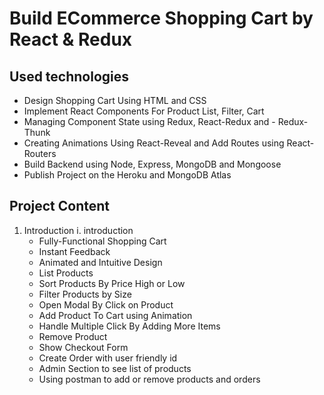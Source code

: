 # Build ECommerce Shopping Cart by React & Redux

## Used technologies

- Design Shopping Cart Using HTML and CSS
- Implement React Components For Product List, Filter, Cart
- Managing Component State using Redux, React-Redux and - Redux-Thunk
- Creating Animations Using React-Reveal and Add Routes using React-Routers
- Build Backend using Node, Express, MongoDB and Mongoose
- Publish Project on the Heroku and MongoDB Atlas

## Project Content

1. Introduction
   i. introduction
   - Fully-Functional Shopping Cart
   - Instant Feedback
   - Animated and Intuitive Design
   - List Products
   - Sort Products By Price High or Low
   - Filter Products by Size
   - Open Modal By Click on Product
   - Add Product To Cart using Animation
   - Handle Multiple Click By Adding More Items
   - Remove Product
   - Show Checkout Form
   - Create Order with user friendly id
   - Admin Section to see list of products
   - Using postman to add or remove products and orders
